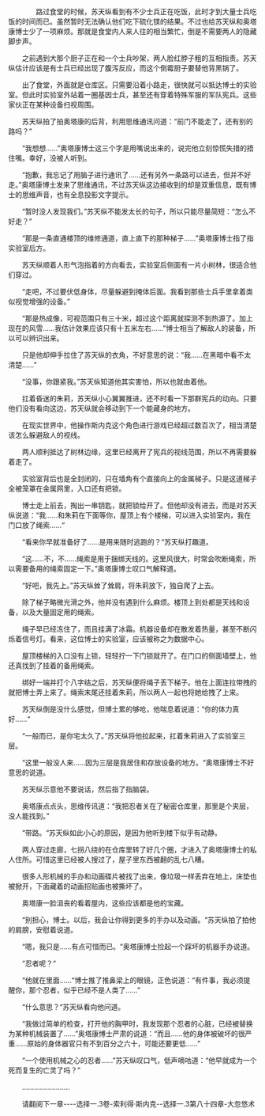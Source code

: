 <div class="read-content j_readContent" id="">
                <p>　　　　路过食堂的时候，苏天纵看到有不少士兵正在吃饭，此时才到大量士兵吃饭的时间而已。虽然暂时无法确认他们吃下硫化镁的结果。不过也给苏天纵和奥塔康博士少了一项麻烦。那就是食堂内人来人往的相当繁忙，倒是不需要两人的隐藏脚步声。<p>　　之前遇到大那个厨子正在和一个士兵吵架，两人脸红脖子粗的互相指责。苏天纵估计应该是有士兵已经出现了腹泻反应，而这个倒霉厨子要替他背黑锅了。<p>　　出了食堂，外面就是仓库区。只需要沿着小路走，很快就可以抵达博士的实验室。但此时实验室外站着一圈基因士兵，甚至还有穿着特殊军服的军队宪兵。这些家伙正在某种设备扫视周围。<p>　　苏天纵拍了拍奥塔康的后背，利用思维通讯问道：“前门不能走了，还有别的路吗？”<p>　　“我想想……”奥塔康博士这三个字是用嘴说出来的，说完他立刻惊慌失措的捂住嘴。幸好，没被人听到。<p>　　“抱歉，我忘记了用脑子进行通讯了……还有另外一条路可以进去，但并不好走。”奥塔康博士发来了思维通讯，不过苏天纵这边接收到的却是双重信息，既有博士的思维声音，也有全息投影文字提示。<p>　　“暂时没人发现我们。”苏天纵不能发太长的句子，所以只能尽量简短：“怎么不好走？”<p>　　“那是一条直通楼顶的维修通道，直上直下的那种梯子……”奥塔康博士指了指实验室后方。<p>　　苏天纵顺着人形气泡指着的方向看去，实验室后侧面有一片小树林，很适合他们穿过。<p>　　“走吧，不过要伏低身体，尽量躲避到掩体后面。我看到那些士兵手里拿着类似视觉增强的设备。”<p>　　“那是热成像，可视范围只有三十米，超过这个距离就探测不到热源了。加上现在的风雪……我估计效果应该只有十五米左右……”博士相当了解敌人的装备，所以可以辨识出来。<p>　　只是他却伸手拉住了苏天纵的衣角，不好意思的说：“我……在黑暗中看不太清楚……”<p>　　“没事，你跟紧我。”苏天纵知道他其实害怕，所以也就由着他。<p>　　扛着昏迷的朱莉，苏天纵小心翼翼推进，还不时看一下那群宪兵的动向。只要他们没有看向这边，苏天纵就会移动到下一个能藏身的地方。<p>　　在现实世界中，他操作斯内克这个角色进行游戏已经超过数百次了，相当清楚该怎么躲避敌人的视线。<p>　　两人顺利抵达了树林边缘，这里已经离开了宪兵的视线范围，所以不再需要躲着走了。<p>　　实验室背后也是全封闭的，只在墙角有个直接向上的金属梯子。只是这道梯子全被笼罩在金属网里，入口还有把锁。<p>　　博士走上前去，掏出一串钥匙，就把锁给开了。但他却没有进去，而是对苏天纵说道：“我……和朱莉在下面等你，屋顶上有个楼梯，可以进入实验室内，我在门口放了绳索……“<p>　　“看来你早就准备好了……是用来随时逃跑的？“苏天纵打趣道。<p>　　“这……不，不……绳索是用于捆绑天线的。这里风很大，时常会吹断绳索，所以需要备用的绳索固定一下。”奥塔康博士叹口气解释道。<p>　　“好吧，我先上。”苏天纵耸了耸肩，将朱莉放下，独自爬了上去。<p>　　除了梯子略微光滑之外，他并没有遇到什么麻烦。楼顶上到处都是天线和设备，以及大量固定用的绳索。<p>　　绳子早已经冻住了，而且挂满了冰霜。机器设备却在散发着热量，甚至不断闪烁着信号灯。看来，这位博士的实验室，应该被称之为数据中心。<p>　　屋顶楼梯的入口没有上锁，轻轻拧一下门锁就开了。在门口的侧面墙壁上，他还真找到了挂着的备用绳索。<p>　　绑好一端并打个八字结之后，苏天纵便将绳子丢下梯子。他在上面连拉带拽的就把博士弄上来了。绳索末尾还挂着朱莉，所以两人一起也将她给拽了上来。<p>　　苏天纵倒是没什么感觉，但博士累的够呛，他喘息着说道：“你的体力真好……“<p>　　“一般而已，是你宅太久了。”苏天纵将他拉起来，扛着朱莉进入了实验室三层。<p>　　“这里一般没人来……因为三层是我居住和存放设备的地方。“奥塔康博士不好意思的说道。<p>　　苏天纵示意他不要说话，然后指了指脑袋。<p>　　奥塔康点点头，思维传讯道：“我把忍者关在了秘密仓库里，那里是个夹层，没人能找到。”<p>　　“带路。“苏天纵如此小心的原因，是因为他听到楼下似乎有动静。<p>　　两人穿过走廊，七拐八绕的在仓库里转了好几个圈，才进入了奥塔康博士的私人住所。可惜这里已经被人搜过了，屋子里东西被翻的乱七八糟。<p>　　很多人形机械的手办和动画碟片被找了出来，像垃圾一样丢弃在地上，床垫也被掀开，下面藏着的动画招贴画也被撕坏了。<p>　　奥塔康一脸沮丧的看着屋内，这些应该都是他的宝藏。<p>　　“别担心，博士。以后，我会让你得到更多的手办以及动画。“苏天纵拍了拍他的肩膀，安慰着说道。<p>　　“嗯，我只是……有点可惜而已。“奥塔康博士捡起一个踩坏的机器手办说道。<p>　　“忍者呢？“<p>　　“他就在里面……“博士推了推鼻梁上的眼镜，正色说道：“有件事，我必须提醒你，那个忍者，似乎已经不是人类了……”<p>　　“什么意思？“苏天纵看向他问道。<p>　　“我做过简单的检查，打开他的胸甲时，我发现那个忍者的心脏，已经被替换为某种机械装置了……”奥塔康博士严肃的说道：“而且……他的身体被破坏的很严重……原始的身体器官只有不到百分之六十，可能还要更低……”<p>　　“一个使用机械之心的忍者……”苏天纵叹口气，低声嘀咕道：“他早就成为一个死而复生的亡灵了吗？”<p>　　……………………<p>　　请翻阅下一章----选择一.3卷-索利得·斯内克--选择一.3第八十四章-大忽悠术<p> 
            </div>